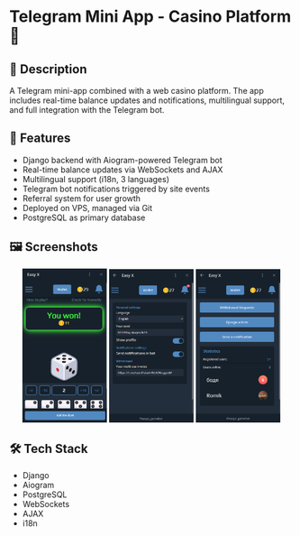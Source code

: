 # Telegram Mini App - Casino Platform 🎰

## 📌 Description
A Telegram mini-app combined with a web casino platform. The app includes real-time balance updates and notifications, multilingual support, and full integration with the Telegram bot.

## 🚀 Features
- Django backend with Aiogram-powered Telegram bot
- Real-time balance updates via WebSockets and AJAX
- Multilingual support (i18n, 3 languages)
- Telegram bot notifications triggered by site events
- Referral system for user growth
- Deployed on VPS, managed via Git
- PostgreSQL as primary database

## 🖼️ Screenshots
<p align="center">
  <img src="screenshots/home.png" alt="Home Page" width="150"/>
  <img src="screenshots/settings.png" alt="Balance Update" width="150"/>
  <img src="screenshots/admin-panel.png" alt="Balance Update" width="150"/>
</p>


## 🛠️ Tech Stack
- Django
- Aiogram
- PostgreSQL
- WebSockets
- AJAX
- i18n

